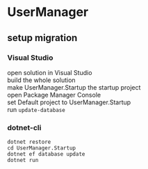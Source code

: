 # UserManager  
## setup migration  
### Visual Studio  
open solution in Visual Studio  
build the whole solution  
make UserManager.Startup the startup project  
open Package Manager Console  
set Default project to UserManager.Startup  
run ```update-database```  

### dotnet-cli  
```
dotnet restore
cd UserManager.Startup
dotnet ef database update
dotnet run
```

